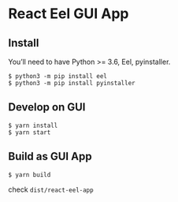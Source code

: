 # React Eel GUI App


## Install

You’ll need to have Python >= 3.6, Eel, pyinstaller.

```
$ python3 -m pip install eel
$ python3 -m pip install pyinstaller
```

## Develop on GUI

```
$ yarn install
$ yarn start
```

## Build as GUI App

```
$ yarn build
```

check `dist/react-eel-app`
